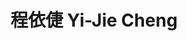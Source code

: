 ---
chinese_name: 程依倢
english_name: Yi-Jie Cheng
title: 程依倢 Yi-Jie Cheng
id: chengyijie
collection: members
position: Part-time Research Assistant
type: part-time research assistant
department: 經濟學系碩士班一年級
image_path: https://source.unsplash.com/collection/139386/600x600?a=.png
photo: pt_ra/chengyijie.jpg
blurb: 123
---